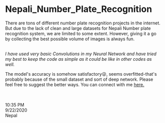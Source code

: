 # Nepali_Number_Plate_Recognition

There are tons of different number plate recognition projects in the internet. <br>
But due to the lack of clean and large datasets for Nepali Number plate recognition system, we are limited to some extent. However, giving it a go by collecting the best possible volume of images is always fun. 
<br><br>

<i>I have used very basic Convolutions in my Neural Network and have tried my best to keep the code as simple as it could be like in other codes as well.
</i>

The model's accuracy is somehow satisfactory😜, seems overfitted-that's probably because of the small dataset and sort of deep network. Please feel free to suggest the better ways. You can connect with me <a href="https://www.linkedin.com/in/bishabpokharel/">here.</a>
 <br><br><br>
 
 10:35 PM<br>
 9/22/2020<br>
 Nepal
